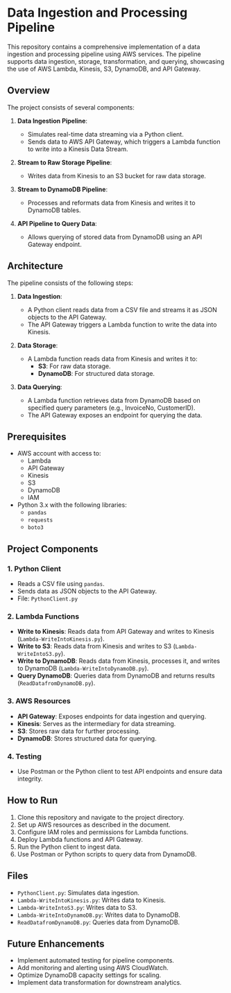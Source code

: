 
# Data Ingestion and Processing Pipeline

This repository contains a comprehensive implementation of a data ingestion and processing pipeline using AWS services. The pipeline supports data ingestion, storage, transformation, and querying, showcasing the use of AWS Lambda, Kinesis, S3, DynamoDB, and API Gateway.

## Overview

The project consists of several components:

1. **Data Ingestion Pipeline**: 
   - Simulates real-time data streaming via a Python client.
   - Sends data to AWS API Gateway, which triggers a Lambda function to write into a Kinesis Data Stream.

2. **Stream to Raw Storage Pipeline**:
   - Writes data from Kinesis to an S3 bucket for raw data storage.

3. **Stream to DynamoDB Pipeline**:
   - Processes and reformats data from Kinesis and writes it to DynamoDB tables.

4. **API Pipeline to Query Data**:
   - Allows querying of stored data from DynamoDB using an API Gateway endpoint.

## Architecture

The pipeline consists of the following steps:

1. **Data Ingestion**:
   - A Python client reads data from a CSV file and streams it as JSON objects to the API Gateway.
   - The API Gateway triggers a Lambda function to write the data into Kinesis.

2. **Data Storage**:
   - A Lambda function reads data from Kinesis and writes it to:
     - **S3**: For raw data storage.
     - **DynamoDB**: For structured data storage.

3. **Data Querying**:
   - A Lambda function retrieves data from DynamoDB based on specified query parameters (e.g., InvoiceNo, CustomerID).
   - The API Gateway exposes an endpoint for querying the data.

## Prerequisites

- AWS account with access to:
  - Lambda
  - API Gateway
  - Kinesis
  - S3
  - DynamoDB
  - IAM
- Python 3.x with the following libraries:
  - `pandas`
  - `requests`
  - `boto3`

## Project Components

### 1. **Python Client**
   - Reads a CSV file using `pandas`.
   - Sends data as JSON objects to the API Gateway.
   - File: `PythonClient.py`

### 2. **Lambda Functions**
   - **Write to Kinesis**: Reads data from API Gateway and writes to Kinesis (`Lambda-WriteIntoKinesis.py`).
   - **Write to S3**: Reads data from Kinesis and writes to S3 (`Lambda-WriteIntoS3.py`).
   - **Write to DynamoDB**: Reads data from Kinesis, processes it, and writes to DynamoDB (`Lambda-WriteIntoDynamoDB.py`).
   - **Query DynamoDB**: Queries data from DynamoDB and returns results (`ReadDatafromDynamoDB.py`).

### 3. **AWS Resources**
   - **API Gateway**: Exposes endpoints for data ingestion and querying.
   - **Kinesis**: Serves as the intermediary for data streaming.
   - **S3**: Stores raw data for further processing.
   - **DynamoDB**: Stores structured data for querying.

### 4. **Testing**
   - Use Postman or the Python client to test API endpoints and ensure data integrity.

## How to Run

1. Clone this repository and navigate to the project directory.
2. Set up AWS resources as described in the document.
3. Configure IAM roles and permissions for Lambda functions.
4. Deploy Lambda functions and API Gateway.
5. Run the Python client to ingest data.
6. Use Postman or Python scripts to query data from DynamoDB.

## Files

- `PythonClient.py`: Simulates data ingestion.
- `Lambda-WriteIntoKinesis.py`: Writes data to Kinesis.
- `Lambda-WriteIntoS3.py`: Writes data to S3.
- `Lambda-WriteIntoDynamoDB.py`: Writes data to DynamoDB.
- `ReadDatafromDynamoDB.py`: Queries data from DynamoDB.

## Future Enhancements

- Implement automated testing for pipeline components.
- Add monitoring and alerting using AWS CloudWatch.
- Optimize DynamoDB capacity settings for scaling.
- Implement data transformation for downstream analytics.

